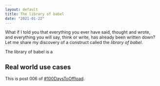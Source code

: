 ```yaml
---
layout: default
title: The library of babel
date: "2021-01-22"
---
```


What if I told you that everything you ever have said, thought and wrote, and everything you will say, think or write, has already been written down? Let me share my discovery of a construct called the _library of babel_.

The library of babel is a

## Real world use cases

This is post 006 of [#100DaysToOffload](https://100daystooffload.com/).
